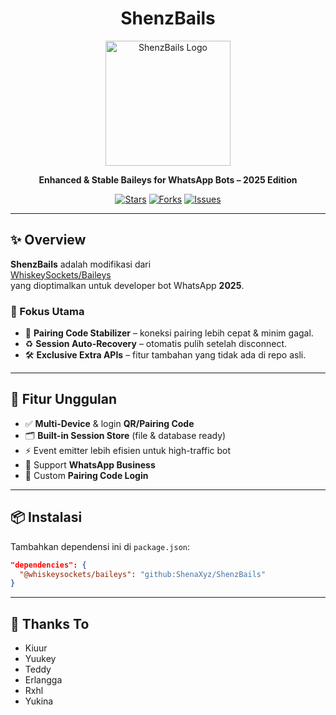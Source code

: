 <h1 align="center">ShenzBails</h1>

<p align="center">
  <img src="https://files.catbox.moe/b4vyzh.jpg" width="200" alt="ShenzBails Logo"/>
</p>

<p align="center">
  <strong>Enhanced & Stable Baileys for WhatsApp Bots – 2025 Edition</strong>
</p>

<p align="center">
  <a href="https://github.com/ShenaXyz/ShenzBails/stargazers"><img src="https://img.shields.io/github/stars/ShenaXyz/ShenzBails?style=flat-square&color=gold" alt="Stars"/></a>
  <a href="https://github.com/ShenaXyz/ShenzBails/network/members"><img src="https://img.shields.io/github/forks/ShenaXyz/ShenzBails?style=flat-square&color=blue" alt="Forks"/></a>
  <a href="https://github.com/ShenaXyz/ShenzBails/issues"><img src="https://img.shields.io/github/issues/ShenaXyz/ShenzBails?style=flat-square&color=red" alt="Issues"/></a>
</p>

---

## ✨ Overview
**ShenzBails** adalah modifikasi dari  
[WhiskeySockets/Baileys](https://github.com/WhiskeySockets/Baileys)  
yang dioptimalkan untuk developer bot WhatsApp **2025**.

### 🔎 Fokus Utama
- 🔑 **Pairing Code Stabilizer** – koneksi pairing lebih cepat & minim gagal.
- ♻️ **Session Auto-Recovery** – otomatis pulih setelah disconnect.
- 🛠 **Exclusive Extra APIs** – fitur tambahan yang tidak ada di repo asli.

---

## 🚀 Fitur Unggulan
- ✅ **Multi-Device** & login **QR/Pairing Code**  
- 🗂 **Built-in Session Store** (file & database ready)  
- ⚡ Event emitter lebih efisien untuk high-traffic bot
- 💫 Support **WhatsApp Business**
- 🔧 Custom **Pairing Code Login**  

---

## 📦 Instalasi
Tambahkan dependensi ini di `package.json`:

```json
"dependencies": {
  "@whiskeysockets/baileys": "github:ShenaXyz/ShenzBails"
}
```
---

## 💫 Thanks To
- Kiuur
- Yuukey
- Teddy
- Erlangga
- Rxhl
- Yukina

